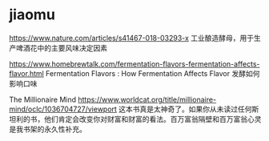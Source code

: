 # jiaomu
https://www.nature.com/articles/s41467-018-03293-x
工业酿造酵母，用于生产啤酒花中的主要风味决定因素

https://www.homebrewtalk.com/fermentation-flavors-fermentation-affects-flavor.html
Fermentation Flavors : How Fermentation Affects Flavor 发酵如何影响口味

The Millionaire Mind
https://www.worldcat.org/title/millionaire-mind/oclc/1036704727/viewport
这本书真是太神奇了。如果你从未读过任何斯坦利的书，他们肯定会改变你对财富和财富的看法。百万富翁隔壁和百万富翁心灵是我书架的永久性补充。


